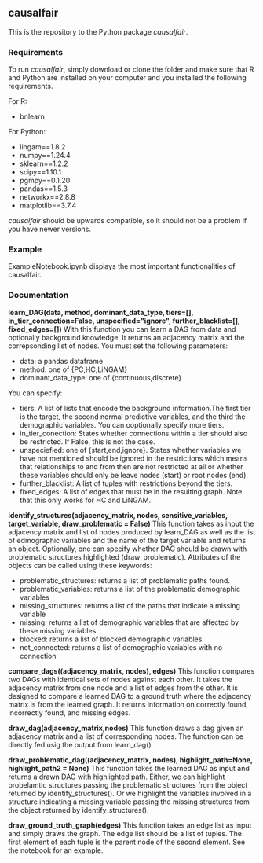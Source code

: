 ## causalfair

This is the repository to the Python package *causalfair*. 

### Requirements
To run *causalfair*, simply download or clone the folder and make sure that R and Python are installed on your computer and you installed the following requirements.

For R:
- bnlearn

For Python:
- lingam==1.8.2
- numpy==1.24.4
- sklearn==1.2.2
- scipy==1.10.1
- pgmpy==0.1.20
- pandas==1.5.3
- networkx==2.8.8
- matplotlib==3.7.4

*causalfair* should be upwards compatible, so it should not be a problem if you have newer versions.

### Example
ExampleNotebook.ipynb displays the most important functionalities of causalfair.

### Documentation

**learn_DAG(data, method, dominant_data_type, tiers=[], in_tier_connection=False, unspecified="ignore", further_blacklist=[], fixed_edges=[])**
With this function you can learn a DAG from data and optionally background knowledge. It returns an adjacency matrix and the correpsonding list of nodes. 
You must set the following parameters:
- data: a pandas dataframe
- method: one of \{PC,HC,LiNGAM\}
- dominant_data_type: one of \{continuous,discrete\}

You can specify:
- tiers: A list of lists that encode the background information.The first tier is the target, the second normal predictive variables, and the third the demographic variables. You can ooptionally specify more tiers.
- in_tier_conection: States whether connections within a tier should also be restricted. If False, this is not the case.
- unspeciefied: one of \{start,end,ignore\}. States whether variables we have not mentioned should be ignored in the restrictions which means that relationships to and from then are not restricted at all or whether these variables should only be leave nodes (start) or root nodes (end).
- further_blacklist: A list of tuples with restrictions beyond the tiers.
- fixed_edges: A list of edges that must be in the resulting graph. Note that this only works for HC and LiNGAM.

**identify_structures(adjacency_matrix, nodes, sensitive_variables, target_variable, draw_problematic = False)**
This function takes as input the adjacency matrix and list of nodes produced by learn_DAG as well as the list of edmographic variables and the name of the target variable and returns an object.
Optionally, one can specify whether DAG should be drawn with problematic structures highlighted (draw_problematic).
Attributes of the objects can be called using these keywords:
- problematic_structures: returns a list of problematic paths found. 
- problematic_variables: returns a list of the problematic demographic variables
- missing_structures: returns a list of the paths that indicate a missing variable
- missing: returns a list of demographic variables that are affected by these missing variables
- blocked: returns a list of blocked demographic variables
- not_connected: returns a list of demographic variables with no connection


**compare_dags((adjacency_matrix, nodes), edges)**
This function compares two DAGs with identical sets of nodes against each other. It takes the adjacency matrix from one node and a list of edges from the other. It is designed to compare a learned DAG to a ground truth where the adjacency matrix is from the learned graph.
It returns information on correctly found, incorrectly found, and missing edges.

**draw_dag(adjacency_matrix,nodes)**
This function draws a dag given an adjacency matrix and a list of corresponding nodes. The function can be directly fed usig the output from learn_dag().

**draw_problematic_dag((adjacency_matrix, nodes), highlight_path=None, highlight_path2 = None)**
This function takes the learned DAG as input and returns a drawn DAG with highlighted path.
Either, we can highlight probelamtic structures passing the problematic structures from the object returned by identify_structures(). Or we highlight the variables involved in a structure indicating a missing variable passing the missing structures from the object returned by identify_structures().

**draw_ground_truth_graph(edges)**
This function takes an edge list as input and simply draws the graph. The edge list should be a list of tuples. The first element of each tuple is the parent node of the second element. See the notebook for an example.

